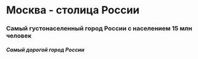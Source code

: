 # Москва - столица России
### Самый густонаселенный город России  с населением 15 млн человек
##### Самый дорогой город России